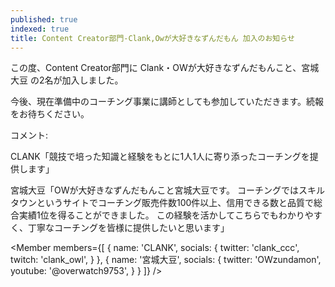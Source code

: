 ```yaml
---
published: true
indexed: true
title: Content Creator部門-Clank,Owが大好きなずんだもん 加入のお知らせ
---
```


<script>
	import Member from '$lib/components/news/util/Member.svelte';
</script>

この度、Content Creator部門に Clank・OWが大好きなずんだもんこと、宮城大豆 の2名が加入しました。

今後、現在準備中のコーチング事業に講師としても参加していただきます。続報をお待ちください。

コメント:

CLANK「競技で培った知識と経験をもとに1人1人に寄り添ったコーチングを提供します」

宮城大豆「OWが大好きなずんだもんこと宮城大豆です。
コーチングではスキルタウンというサイトでコーチング販売件数100件以上、信用できる数と品質で総合実績1位を得ることができました。
この経験を活かしてこちらでもわかりやすく、丁寧なコーチングを皆様に提供したいと思います」

<Member members={[
	{
		name: 'CLANK',
		socials: {
			twitter: 'clank_ccc',
			twitch: 'clank_owl',
		}
	},
	{
		name: '宮城大豆',
		socials: {
			twitter: 'OWzundamon',
			youtube: '@overwatch9753',
		}
	}
]} />
